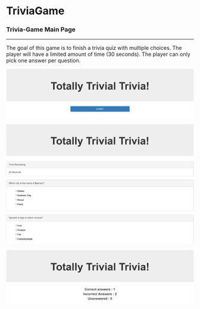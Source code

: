 # TriviaGame

### Trivia-Game Main Page
***

The goal of this game is to finish a trivia quiz with multiple choices.
The player will have a limited amount of time (30 seconds).
The player can only pick one answer per question.

![Trivia Gmae - Main Page](assets/images/main_page.png)

![Trivia Game - Body Page](assets/images/body_page.png)

![Trivia Game - End Page](assets/images/end_page.png)